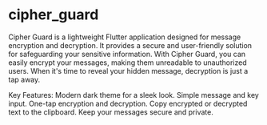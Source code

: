 # cipher_guard

Cipher Guard is a lightweight Flutter application designed for message encryption and decryption. It provides a secure and user-friendly solution for safeguarding your sensitive information. With Cipher Guard, you can easily encrypt your messages, making them unreadable to unauthorized users. When it's time to reveal your hidden message, decryption is just a tap away.

Key Features:
Modern dark theme for a sleek look.
Simple message and key input.
One-tap encryption and decryption.
Copy encrypted or decrypted text to the clipboard.
Keep your messages secure and private.
